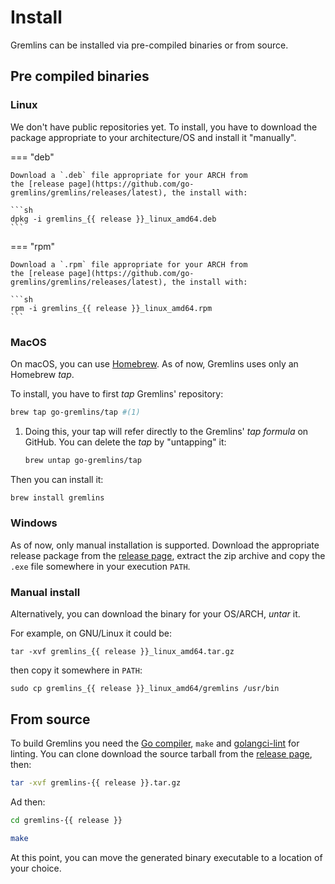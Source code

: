 # Install

Gremlins can be installed via pre-compiled binaries or from source.

## Pre compiled binaries

### Linux

We don't have public repositories yet. To install, you have to download the package appropriate to your architecture/OS
and install it "manually".

=== "deb"

    Download a `.deb` file appropriate for your ARCH from
    the [release page](https://github.com/go-gremlins/gremlins/releases/latest), the install with:

    ```sh
    dpkg -i gremlins_{{ release }}_linux_amd64.deb
    ```

=== "rpm"

    Download a `.rpm` file appropriate for your ARCH from
    the [release page](https://github.com/go-gremlins/gremlins/releases/latest), the install with:

    ```sh
    rpm -i gremlins_{{ release }}_linux_amd64.rpm
    ```

### MacOS

On macOS, you can use [Homebrew](https://brew.sh/). As of now, Gremlins uses only an Homebrew _tap_.

To install, you have to first _tap_ Gremlins' repository:

```sh
brew tap go-gremlins/tap #(1)
```

1. Doing this, your tap will refer directly to the Gremlins' _tap formula_ on GitHub. You can delete the _tap_ by
   "untapping" it:
   ```sh
   brew untap go-gremlins/tap
   ```

Then you can install it:

```sh
brew install gremlins
```

### Windows

As of now, only manual installation is supported.
Download the appropriate release package from
the [release page](https://github.com/go-gremlins/gremlins/releases/latest),
extract the zip archive and copy the `.exe` file somewhere in your execution `PATH`.

### Manual install

Alternatively, you can download the binary for your OS/ARCH, _untar_ it.

For example, on GNU/Linux it could be:

```shell
tar -xvf gremlins_{{ release }}_linux_amd64.tar.gz
```

then copy it somewhere in `PATH`:

```shell
sudo cp gremlins_{{ release }}_linux_amd64/gremlins /usr/bin
```

## From source

To build Gremlins you need the [Go compiler](https://go.dev), `make` and [golangci-lint](https://golangci-lint.run) for
linting. You can clone download the source tarball from
the [release page](https://github.com/go-gremlins/gremlins/releases/latest), then:

```sh
tar -xvf gremlins-{{ release }}.tar.gz
```

Ad then:

```sh
cd gremlins-{{ release }}
```

```sh
make
```

At this point, you can move the generated binary executable to a location of your choice.